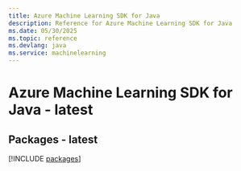 ```yaml
---
title: Azure Machine Learning SDK for Java
description: Reference for Azure Machine Learning SDK for Java
ms.date: 05/30/2025
ms.topic: reference
ms.devlang: java
ms.service: machinelearning
---
```

# Azure Machine Learning SDK for Java - latest
## Packages - latest
[!INCLUDE [packages](machine-learning-index.md)]